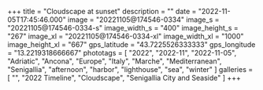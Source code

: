 +++
title = "Cloudscape at sunset"
description = ""
date = "2022-11-05T17:45:46.000"
image = "20221105@174546-0334"
image_s = "20221105@174546-0334-s"
image_width_s = "400"
image_height_s = "267"
image_xl = "20221105@174546-0334-xl"
image_width_xl = "1000"
image_height_xl = "667"
gps_latitude = "43.7225526333333"
gps_longitude = "13.2219318666667"
phototags = [ "2022", "2022-11", "2022-11-05", "Adriatic", "Ancona", "Europe", "Italy", "Marche", "Mediterranean", "Senigallia", "afternoon", "harbor", "lighthouse", "sea", "winter" ]
galleries = [ "", "2022 Timeline", "Cloudscape", "Senigallia City and Seaside" ]
+++
